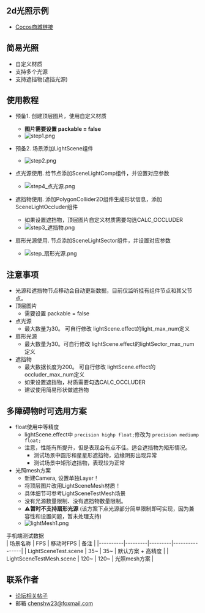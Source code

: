 ## 2d光照示例

- [Cocos商城链接](https://store.cocos.com/dashboard/detail/8073?distributorid=1617880&share_source=dashboard)

## 简易光照
- 自定义材质
- 支持多个光源
- 支持遮挡物(遮挡光源)

## 使用教程
- 预备1. 创建顶层图片，使用自定义材质
    - **图片需要设置 packable = false**
    - ![step1.png](https://download.cocos.com/CocosStore/resource/555d0c52ba3d4ea89355ff1d3e19af44/555d0c52ba3d4ea89355ff1d3e19af44.png)
- 预备2. 场景添加LightScene组件
    - ![step2.png](https://download.cocos.com/CocosStore/resource/d7b5ab43ec1c46e0883659e5b9ae81c4/d7b5ab43ec1c46e0883659e5b9ae81c4.png)

- 点光源使用. 给节点添加SceneLightComp组件，并设置对应参数
    - ![step4_点光源.png](https://download.cocos.com/CocosStore/resource/62f34b69395b482190fe5c8ac66315c0/62f34b69395b482190fe5c8ac66315c0.png)
- 遮挡物使用. 添加PolygonCollider2D组件生成形状信息，添加SceneLightOccluder组件
    - 如果设置遮挡物，顶层图片自定义材质需要勾选CALC_OCCLUDER
    - ![step3_遮挡物.png](https://download.cocos.com/CocosStore/resource/05e6cb1871584bc98e65039783c837b8/05e6cb1871584bc98e65039783c837b8.png)

- 扇形光源使用. 节点添加SceneLightSector组件，并设置对应参数
    - ![step_扇形光源.png](https://download.cocos.com/CocosStore/resource/f9a6cdc9fd7f45d0ac8e9dd4f81cb385/f9a6cdc9fd7f45d0ac8e9dd4f81cb385.png)

## 注意事项
- 光源和遮挡物节点移动会自动更新数据，目前仅监听挂有组件节点和其父节点。
- 顶层图片
    - 需要设置 packable = false
- 点光源
    - 最大数量为30。 可自行修改 lightScene.effect的light_max_num定义
- 扇形光源
    - 最大数量为30。可自行修改 lightScene.effect的lightSector_max_num定义
- 遮挡物
    - 最大数据长度为200。 可自行修改 lightScene.effect的occluder_max_num定义
    - 如果设置遮挡物，材质需要勾选CALC_OCCLUDER
    - 建议使用简易形状做遮挡物

## 多障碍物时可选用方案
- float使用中等精度
    - lightScene.effect中 `precision highp float;`修改为 `precision mediump float;` 
    - 注意，性能有所提升，但是表现会有点不佳。适合遮挡物为矩形情况。
        - 测试场景中圆形和星星形遮挡物，边缘阴影出现异常
        - 测试场景中矩形遮挡物，表现较为正常
- 光照mesh方案
    - 新建Camera, 设置单独Layer！
    - 将顶层图片改用LightSceneMesh材质！
    - 具体细节可参考LightSceneTestMesh场景
    - 没有光源数量限制、没有遮挡物数量限制。
    - ⚠️**暂时不支持扇形光源** (该方案下点光源部分简单限制即可实现，因为兼容性和设置问题，暂未处理支持)
    - ![lightMesh1.png](https://download.cocos.com/CocosStore/resource/40f130dd6737401d999dd83c1aa67cb3/40f130dd6737401d999dd83c1aa67cb3.png)

手机端测试数据  
| 场景名称 | FPS | 移动时FPS | 备注           |
|----------|---------|---------|----------------|
| LightSceneTest.scene    | 35~      | 35~      | 默认方案 + 高精度   |
| LightSceneTestMesh.scene    | 120~       | 120~      | 光照mesh方案 |


## 联系作者
- [论坛相关帖子](https://forum.cocos.org/t/topic/170254/4)
- 邮箱 chenshw23@foxmail.com

